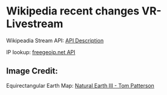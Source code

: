 # Wikipedia recent changes VR-Livestream

Wikipeadia Stream API: <a href="https://www.mediawiki.org/wiki/API:Recent_changes_stream" title="Visit page" target="blank">API Description</a>

IP lookup: <a href="https://freegeoip.net/" title="Visit page" target="blank">freegeoip.net API</a>

## Image Credit:
Equirectangular Earth Map: <a href="http://www.shadedrelief.com/natural3/pages/textures.html" title="Visit page" target="blank">Natural Earth III - Tom Patterson</a>
